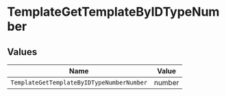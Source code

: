 # TemplateGetTemplateByIDTypeNumber


## Values

| Name                                      | Value                                     |
| ----------------------------------------- | ----------------------------------------- |
| `TemplateGetTemplateByIDTypeNumberNumber` | number                                    |